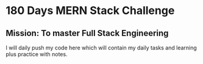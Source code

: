 # 180 Days MERN Stack Challenge
## Mission: To master Full Stack Engineering
I will daily push my code here which will contain my daily tasks and learning plus practice with notes.
